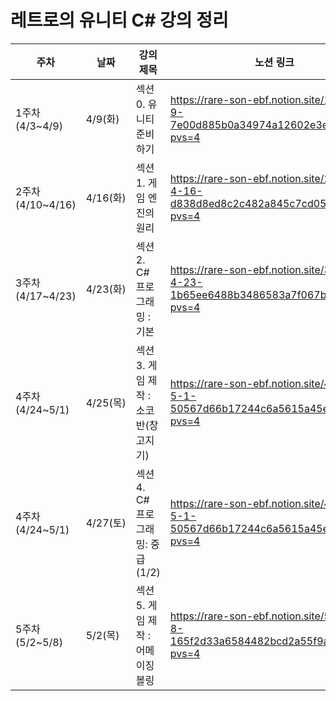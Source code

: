 # 레트로의 유니티 C# 강의 정리
|주차|날짜|강의 제목|노션 링크|
|---|---|---|---|
|1주차(4/3~4/9)|4/9(화)|섹션 0. 유니티 준비하기|https://rare-son-ebf.notion.site/1-4-3-4-9-7e00d885b0a34974a12602e3eb8b1843?pvs=4|
|2주차(4/10~4/16)|4/16(화)|섹션 1. 게임 엔진의 원리|https://rare-son-ebf.notion.site/2-4-10-4-16-d838d8ed8c2c482a845c7cd05a19033d?pvs=4|
|3주차(4/17~4/23)|4/23(화)|섹션 2. C# 프로그래밍 : 기본|https://rare-son-ebf.notion.site/3-4-17-4-23-1b65ee6488b3486583a7f067bcc091d8?pvs=4|
|4주차(4/24~5/1)|4/25(목)|섹션 3. 게임 제작 : 소코반(창고지기)|https://rare-son-ebf.notion.site/4-4-24-5-1-50567d66b17244c6a5615a45e03926b4?pvs=4|
|4주차(4/24~5/1)|4/27(토)|섹션 4. C# 프로그래밍: 중급 (1/2)|https://rare-son-ebf.notion.site/4-4-24-5-1-50567d66b17244c6a5615a45e03926b4?pvs=4|
|5주차(5/2~5/8)|5/2(목)|섹션 5. 게임 제작 : 어메이징 볼링|https://rare-son-ebf.notion.site/5-5-2-5-8-165f2d33a6584482bcd2a55f9a5caa55?pvs=4|
